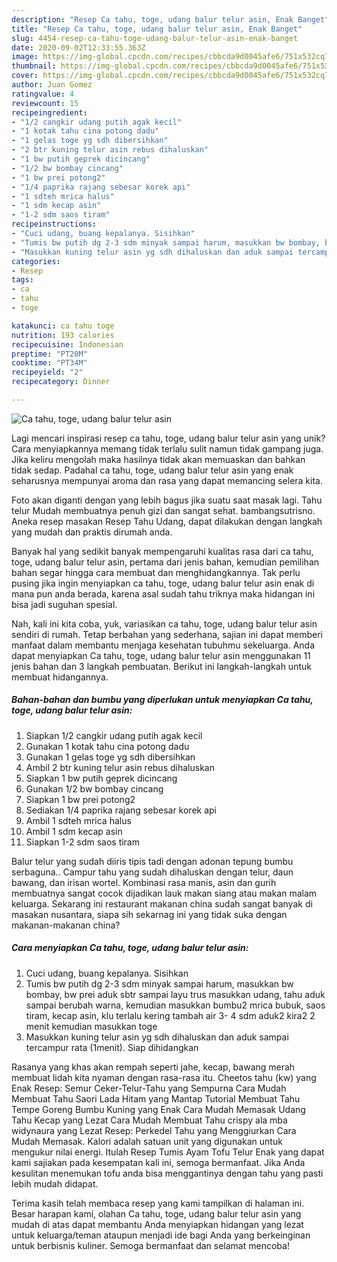 ```yaml
---
description: "Resep Ca tahu, toge, udang balur telur asin, Enak Banget"
title: "Resep Ca tahu, toge, udang balur telur asin, Enak Banget"
slug: 4454-resep-ca-tahu-toge-udang-balur-telur-asin-enak-banget
date: 2020-09-02T12:33:55.363Z
image: https://img-global.cpcdn.com/recipes/cbbcda9d0045afe6/751x532cq70/ca-tahu-toge-udang-balur-telur-asin-foto-resep-utama.jpg
thumbnail: https://img-global.cpcdn.com/recipes/cbbcda9d0045afe6/751x532cq70/ca-tahu-toge-udang-balur-telur-asin-foto-resep-utama.jpg
cover: https://img-global.cpcdn.com/recipes/cbbcda9d0045afe6/751x532cq70/ca-tahu-toge-udang-balur-telur-asin-foto-resep-utama.jpg
author: Juan Gomez
ratingvalue: 4
reviewcount: 15
recipeingredient:
- "1/2 cangkir udang putih agak kecil"
- "1 kotak tahu cina potong dadu"
- "1 gelas toge yg sdh dibersihkan"
- "2 btr kuning telur asin rebus dihaluskan"
- "1 bw putih geprek dicincang"
- "1/2 bw bombay cincang"
- "1 bw prei potong2"
- "1/4 paprika rajang sebesar korek api"
- "1 sdteh mrica halus"
- "1 sdm kecap asin"
- "1-2 sdm saos tiram"
recipeinstructions:
- "Cuci udang, buang kepalanya. Sisihkan"
- "Tumis bw putih dg 2-3 sdm minyak sampai harum, masukkan bw bombay, bw prei aduk sbtr sampai layu trus masukkan udang, tahu aduk sampai berubah warna, kemudian masukkan bumbu2 mrica bubuk, saos tiram, kecap asin, klu terlalu kering tambah air 3- 4 sdm aduk2 kira2 2 menit kemudian masukkan toge"
- "Masukkan kuning telur asin yg sdh dihaluskan dan aduk sampai tercampur rata (1menit). Siap dihidangkan"
categories:
- Resep
tags:
- ca
- tahu
- toge

katakunci: ca tahu toge 
nutrition: 193 calories
recipecuisine: Indonesian
preptime: "PT20M"
cooktime: "PT34M"
recipeyield: "2"
recipecategory: Dinner

---
```



![Ca tahu, toge, udang balur telur asin](https://img-global.cpcdn.com/recipes/cbbcda9d0045afe6/751x532cq70/ca-tahu-toge-udang-balur-telur-asin-foto-resep-utama.jpg)

Lagi mencari inspirasi resep ca tahu, toge, udang balur telur asin yang unik? Cara menyiapkannya memang tidak terlalu sulit namun tidak gampang juga. Jika keliru mengolah maka hasilnya tidak akan memuaskan dan bahkan tidak sedap. Padahal ca tahu, toge, udang balur telur asin yang enak seharusnya mempunyai aroma dan rasa yang dapat memancing selera kita.

Foto akan diganti dengan yang lebih bagus jika suatu saat masak lagi. Tahu telur Mudah membuatnya penuh gizi dan sangat sehat. bambangsutrisno. Aneka resep masakan Resep Tahu Udang, dapat dilakukan dengan langkah yang mudah dan praktis dirumah anda.

Banyak hal yang sedikit banyak mempengaruhi kualitas rasa dari ca tahu, toge, udang balur telur asin, pertama dari jenis bahan, kemudian pemilihan bahan segar hingga cara membuat dan menghidangkannya. Tak perlu pusing jika ingin menyiapkan ca tahu, toge, udang balur telur asin enak di mana pun anda berada, karena asal sudah tahu triknya maka hidangan ini bisa jadi suguhan spesial.


Nah, kali ini kita coba, yuk, variasikan ca tahu, toge, udang balur telur asin sendiri di rumah. Tetap berbahan yang sederhana, sajian ini dapat memberi manfaat dalam membantu menjaga kesehatan tubuhmu sekeluarga. Anda dapat menyiapkan Ca tahu, toge, udang balur telur asin menggunakan 11 jenis bahan dan 3 langkah pembuatan. Berikut ini langkah-langkah untuk membuat hidangannya.

<!--inarticleads1-->

##### Bahan-bahan dan bumbu yang diperlukan untuk menyiapkan Ca tahu, toge, udang balur telur asin:

1. Siapkan 1/2 cangkir udang putih agak kecil
1. Gunakan 1 kotak tahu cina potong dadu
1. Gunakan 1 gelas toge yg sdh dibersihkan
1. Ambil 2 btr kuning telur asin rebus dihaluskan
1. Siapkan 1 bw putih geprek dicincang
1. Gunakan 1/2 bw bombay cincang
1. Siapkan 1 bw prei potong2
1. Sediakan 1/4 paprika rajang sebesar korek api
1. Ambil 1 sdteh mrica halus
1. Ambil 1 sdm kecap asin
1. Siapkan 1-2 sdm saos tiram


Balur telur yang sudah diiris tipis tadi dengan adonan tepung bumbu serbaguna.. Campur tahu yang sudah dihaluskan dengan telur, daun bawang, dan irisan wortel. Kombinasi rasa manis, asin dan gurih membuatnya sangat cocok dijadikan lauk makan siang atau makan malam keluarga. Sekarang ini restaurant makanan china sudah sangat banyak di masakan nusantara, siapa sih sekarnag ini yang tidak suka dengan makanan-makanan china? 

<!--inarticleads2-->

##### Cara menyiapkan Ca tahu, toge, udang balur telur asin:

1. Cuci udang, buang kepalanya. Sisihkan
1. Tumis bw putih dg 2-3 sdm minyak sampai harum, masukkan bw bombay, bw prei aduk sbtr sampai layu trus masukkan udang, tahu aduk sampai berubah warna, kemudian masukkan bumbu2 mrica bubuk, saos tiram, kecap asin, klu terlalu kering tambah air 3- 4 sdm aduk2 kira2 2 menit kemudian masukkan toge
1. Masukkan kuning telur asin yg sdh dihaluskan dan aduk sampai tercampur rata (1menit). Siap dihidangkan


Rasanya yang khas akan rempah seperti jahe, kecap, bawang merah membuat lidah kita nyaman dengan rasa-rasa itu. Cheetos tahu (kw) yang Enak Resep: Semur Ceker-Telur-Tahu yang Sempurna Cara Mudah Membuat Tahu Saori Lada Hitam yang Mantap Tutorial Membuat Tahu Tempe Goreng Bumbu Kuning yang Enak Cara Mudah Memasak Udang Tahu Kecap yang Lezat Cara Mudah Membuat Tahu crispy ala mba widynaura yang Lezat Resep: Perkedel Tahu yang Menggiurkan Cara Mudah Memasak. Kalori adalah satuan unit yang digunakan untuk mengukur nilai energi. Itulah Resep Tumis Ayam Tofu Telur Enak yang dapat kami sajiakan pada kesempatan kali ini, semoga bermanfaat. Jika Anda kesulitan menemukan tofu anda bisa menggantinya dengan tahu yang pasti lebih mudah didapat. 

Terima kasih telah membaca resep yang kami tampilkan di halaman ini. Besar harapan kami, olahan Ca tahu, toge, udang balur telur asin yang mudah di atas dapat membantu Anda menyiapkan hidangan yang lezat untuk keluarga/teman ataupun menjadi ide bagi Anda yang berkeinginan untuk berbisnis kuliner. Semoga bermanfaat dan selamat mencoba!
